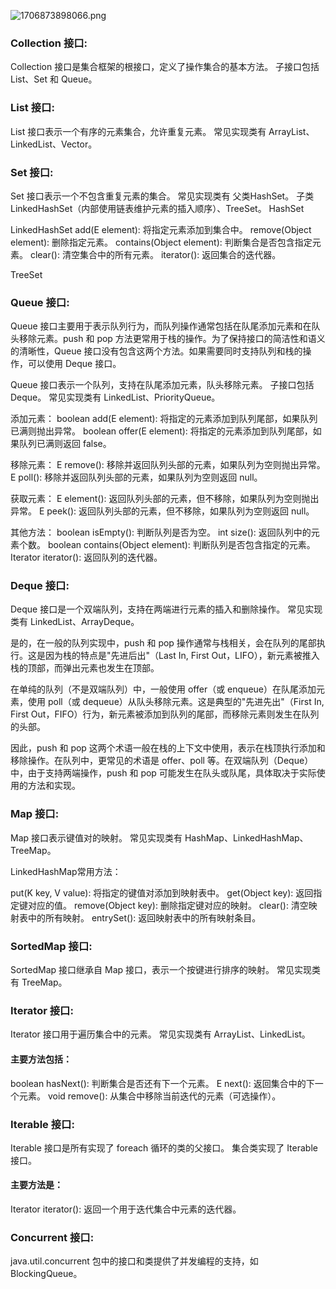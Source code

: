 ![1706873898066.png](https://img.xwyue.com/i/2024/02/02/65bcd42c7a3c4.png)

### Collection 接口:

Collection 接口是集合框架的根接口，定义了操作集合的基本方法。
子接口包括 List、Set 和 Queue。

### List 接口:

List 接口表示一个有序的元素集合，允许重复元素。
常见实现类有 ArrayList、LinkedList、Vector。

### Set 接口:

Set 接口表示一个不包含重复元素的集合。
常见实现类有 父类HashSet。
子类 LinkedHashSet（内部使用链表维护元素的插入顺序）、TreeSet。
HashSet

LinkedHashSet
add(E element): 将指定元素添加到集合中。
remove(Object element): 删除指定元素。
contains(Object element): 判断集合是否包含指定元素。
clear(): 清空集合中的所有元素。
iterator(): 返回集合的迭代器。

TreeSet

### Queue 接口:
Queue 接口主要用于表示队列行为，而队列操作通常包括在队尾添加元素和在队头移除元素。push 和 pop 方法更常用于栈的操作。为了保持接口的简洁性和语义的清晰性，Queue 接口没有包含这两个方法。如果需要同时支持队列和栈的操作，可以使用 Deque 接口。

Queue 接口表示一个队列，支持在队尾添加元素，队头移除元素。
子接口包括 Deque。
常见实现类有 LinkedList、PriorityQueue。

添加元素：
boolean add(E element): 将指定的元素添加到队列尾部，如果队列已满则抛出异常。
boolean offer(E element): 将指定的元素添加到队列尾部，如果队列已满则返回 false。

移除元素：
E remove(): 移除并返回队列头部的元素，如果队列为空则抛出异常。
E poll(): 移除并返回队列头部的元素，如果队列为空则返回 null。

获取元素：
E element(): 返回队列头部的元素，但不移除，如果队列为空则抛出异常。
E peek(): 返回队列头部的元素，但不移除，如果队列为空则返回 null。

其他方法：
boolean isEmpty(): 判断队列是否为空。
int size(): 返回队列中的元素个数。
boolean contains(Object element): 判断队列是否包含指定的元素。
Iterator<E> iterator(): 返回队列的迭代器。


### Deque 接口:

Deque 接口是一个双端队列，支持在两端进行元素的插入和删除操作。
常见实现类有 LinkedList、ArrayDeque。

是的，在一般的队列实现中，push 和 pop 操作通常与栈相关，会在队列的尾部执行。这是因为栈的特点是"先进后出"（Last In, First Out，LIFO），新元素被推入栈的顶部，而弹出元素也发生在顶部。

在单纯的队列（不是双端队列）中，一般使用 offer（或 enqueue）在队尾添加元素，使用 poll（或 dequeue）从队头移除元素。这是典型的"先进先出"（First In, First Out，FIFO）行为，新元素被添加到队列的尾部，而移除元素则发生在队列的头部。

因此，push 和 pop 这两个术语一般在栈的上下文中使用，表示在栈顶执行添加和移除操作。在队列中，更常见的术语是 offer、poll 等。在双端队列（Deque）中，由于支持两端操作，push 和 pop 可能发生在队头或队尾，具体取决于实际使用的方法和实现。

### Map 接口:

Map 接口表示键值对的映射。
常见实现类有 HashMap、LinkedHashMap、TreeMap。

LinkedHashMap常用方法：

put(K key, V value): 将指定的键值对添加到映射表中。
get(Object key): 返回指定键对应的值。
remove(Object key): 删除指定键对应的映射。
clear(): 清空映射表中的所有映射。
entrySet(): 返回映射表中的所有映射条目。

### SortedMap 接口:

SortedMap 接口继承自 Map 接口，表示一个按键进行排序的映射。
常见实现类有 TreeMap。

### Iterator 接口:
Iterator 接口用于遍历集合中的元素。
常见实现类有 ArrayList、LinkedList。

#### 主要方法包括：
boolean hasNext(): 判断集合是否还有下一个元素。
E next(): 返回集合中的下一个元素。
void remove(): 从集合中移除当前迭代的元素（可选操作）。

### Iterable 接口:

Iterable 接口是所有实现了 foreach 循环的类的父接口。
集合类实现了 Iterable 接口。

#### 主要方法是：
Iterator<E> iterator(): 返回一个用于迭代集合中元素的迭代器。

### Concurrent 接口:

java.util.concurrent 包中的接口和类提供了并发编程的支持，如 BlockingQueue。
